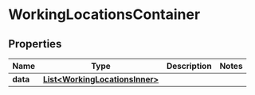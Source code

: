 

# WorkingLocationsContainer


## Properties

| Name | Type | Description | Notes |
|------------ | ------------- | ------------- | -------------|
|**data** | [**List&lt;WorkingLocationsInner&gt;**](WorkingLocationsInner.md) |  |  |



